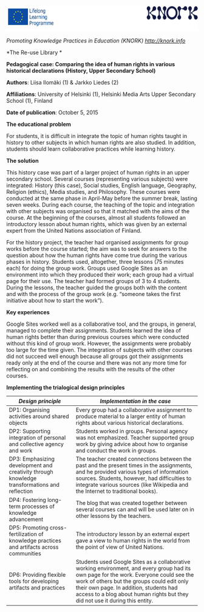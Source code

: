 <img src="images\51e115ea60071dffd1dc8b8878da6e3969c7f038/media/image01.png" width="624" height="65" />

*Promoting Knowledge Practices in Education (KNORK) http://knork.info*

*The Re-use Library *

**Pedagogical case: Comparing the idea of human rights in various historical declarations (History, Upper Secondary School)**

**Authors**: Liisa Ilomäki (1) & Jarkko Liedes (2)

**Affiliations**: University of Helsinki (1), Helsinki Media Arts Upper Secondary School (1), Finland

**Date of publication**: October 5, 2015

**The educational problem**

For students, it is difficult in integrate the topic of human rights taught in history to other subjects in which human rights are also studied. In addition, students should learn collaborative practices while learning history.

**The solution**

This history case was part of a larger project of human rights in an upper secondary school. Several courses (representing various subjects) were integrated: History (this case), Social studies, English language, Geography, Religion (ethics), Media studies, and Philosophy. These courses were conducted at the same phase in April-May before the summer break, lasting seven weeks. During each course, the teaching of the topic and integration with other subjects was organised so that it matched with the aims of the course. At the beginning of the courses, almost all students followed an introductory lesson about human rights, which was given by an external expert from the United Nations association of Finland.

For the history project, the teacher had organised assignments for group works before the course started; the aim was to seek for answers to the question about how the human rights have come true during the various phases in history. Students used, altogether, three lessons (75 minutes each) for doing the group work. Groups used Google Sites as an environment into which they produced their work; each group had a virtual page for their use. The teacher had formed groups of 3 to 4 students. During the lessons, the teacher guided the groups both with the content and with the process of the group work (e.g. “someone takes the first initiative about how to start the work”).

**Key experiences**

Google Sites worked well as a collaborative tool, and the groups, in general, managed to complete their assignments. Students learned the idea of human rights better than during previous courses which were conducted without this kind of group work. However, the assignments were probably too large for the time given. The integration of subjects with other courses did not succeed well enough because all groups got their assignments ready only at the end of the course and there was not any more time for reflecting on and combining the results with the results of the other courses.

**Implementing the trialogical design principles**

| *Design principle*                                                                           | *Implementation in the case*                                                                                                                                                                                                                                                                                     |
|----------------------------------------------------------------------------------------------|------------------------------------------------------------------------------------------------------------------------------------------------------------------------------------------------------------------------------------------------------------------------------------------------------------------|
| DP1: Organising activities around shared objects                                             | Every group had a collaborative assignment to produce material to a larger entity of human rights about various historical declarations.                                                                                                                                                                         |
| DP2: Supporting integration of personal and collective agency and work                       | Students worked in groups. Personal agency was not emphasized. Teacher supported group work by giving advice about how to organise and conduct the work in groups.                                                                                                                                               |
| DP3: Emphasizing development and creativity through knowledge transformations and reflection | The teacher created connections between the past and the present times in the assignments, and he provided various types of information sources. Students, however, had difficulties to integrate various sources (like Wikipedia and the Internet to traditional books).                                        |
| DP4: Fostering long-term processes of knowledge advancement                                  | The blog that was created together between several courses can and will be used later on in other lessons by the teachers.                                                                                                                                                                                       |
| DP5: Promoting cross-fertilization of knowledge practices and artifacts across communities   | The introductory lesson by an external expert gave a view to human rights in the world from the point of view of United Nations.                                                                                                                                                                                 |
| DP6: Providing flexible tools for developing artifacts and practices                         | Students used Google Sites as a collaborative working environment, and every group had its own page for the work. Everyone could see the work of others but the groups could edit only their own page. In addition, students had access to a blog about human rights but they did not use it during this entity. |


